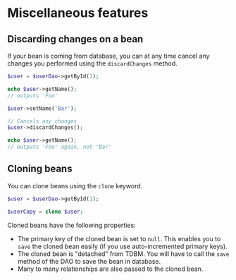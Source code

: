 Miscellaneous features
======================

Discarding changes on a bean
----------------------------

If your bean is coming from database, you can at any time cancel any changes you performed using the `discardChanges` 
method.

```php
$user = $userDao->getById(1);

echo $user->getName();
// outputs 'Foo'

$user->setName('Bar');

// Cancels any changes
$user->discardChanges();

echo $user->getName();
// outputs 'Foo' again, not 'Bar'
```


Cloning beans
-------------

You can clone beans using the `clone` keyword.

```php
$user = $userDao->getById(1);

$userCopy = clone $user;
```

Cloned beans have the following properties:

- The primary key of the cloned bean is set to `null`. This enables you to `save` the cloned bean easily (if you use auto-incremented primary keys).
- The cloned bean is "detached" from TDBM. You will have to call the `save` method of the DAO to save the bean in database.
- Many to many relationships are also passed to the cloned bean.

